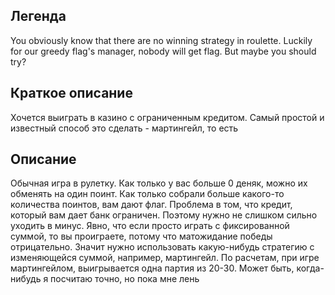 Легенда
------
You obviously know that there are no winning strategy in roulette. Luckily for our greedy flag's manager, nobody will get flag.
But maybe you should try?

Краткое описание
-------
Хочется выиграть в казино с ограниченным кредитом.
Самый простой и известный способ это сделать - мартингейл, то есть

Описание 
------
Обычная игра в рулетку.
Как только у вас больше 0 деняк, можно их обменять на один поинт.
Как только собрали больше какого-то количества поинтов, вам дают флаг.
Проблема в том, что кредит, который вам дает банк ограничен.
Поэтому нужно не слишком сильно уходить в минус. 
Явно, что если просто играть с фиксированной суммой, то вы проиграете, потому что матожидание победы отрицательно.
Значит нужно использовать какую-нибудь стратегию с изменяющейся суммой, например, мартингейл.
По расчетам, при игре мартингейлом, выигрывается одна партия из 20-30.
Может быть, когда-нибудь я посчитаю точно, но пока мне лень
